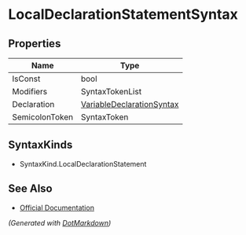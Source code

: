 # LocalDeclarationStatementSyntax

## Properties

| Name           | Type                                                      |
| -------------- | --------------------------------------------------------- |
| IsConst        | bool                                                      |
| Modifiers      | SyntaxTokenList                                           |
| Declaration    | [VariableDeclarationSyntax](VariableDeclarationSyntax.md) |
| SemicolonToken | SyntaxToken                                               |

## SyntaxKinds

* SyntaxKind\.LocalDeclarationStatement

## See Also

* [Official Documentation](https://docs.microsoft.com/en-us/dotnet/api/microsoft.codeanalysis.csharp.syntax.localdeclarationstatementsyntax)


*\(Generated with [DotMarkdown](http://github.com/JosefPihrt/DotMarkdown)\)*